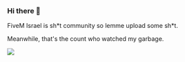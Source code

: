 ### Hi there 👋

FiveM Israel is sh\*t community so lemme upload some sh\*t.

Meanwhile, that's the count who watched my garbage.

![](https://komarev.com/ghpvc/?username=fivemisrael)
